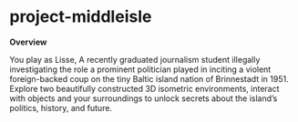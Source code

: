 # **project-middleisle**

**Overview**

You play as Lisse, A recently graduated journalism student illegally investigating the role a prominent politician played in inciting a violent foreign-backed coup on the tiny Baltic island nation of Brinnestadt in 1951.
	Explore two beautifully constructed 3D isometric environments, interact with objects and your surroundings to unlock secrets about the island’s politics, history, and future.
